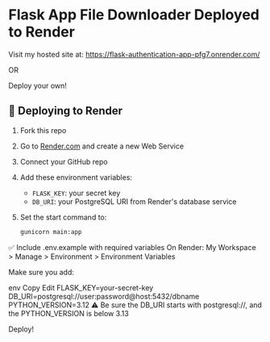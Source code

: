 # Flask App File Downloader Deployed to Render

Visit my hosted site at: https://flask-authentication-app-pfg7.onrender.com/

OR

Deploy your own!

## 🚀 Deploying to Render

1. Fork this repo  
2. Go to [Render.com](https://render.com) and create a new Web Service  
3. Connect your GitHub repo  
4. Add these environment variables:  
   - `FLASK_KEY`: your secret key  
   - `DB_URI`: your PostgreSQL URI from Render's database service  

5. Set the start command to:

   ```bash
   gunicorn main:app
✅ Include .env.example with required variables
On Render:
My Workspace > Manage > Environment > Environment Variables

Make sure you add:

env
Copy
Edit
FLASK_KEY=your-secret-key
DB_URI=postgresql://user:password@host:5432/dbname
PYTHON_VERSION=3.12
⚠️ Be sure the DB_URI starts with postgresql://, and the PYTHON_VERSION is below 3.13

Deploy!
